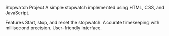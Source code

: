 Stopwatch Project
A simple stopwatch implemented using HTML, CSS, and JavaScript.

Features
Start, stop, and reset the stopwatch.
Accurate timekeeping with millisecond precision.
User-friendly interface.
